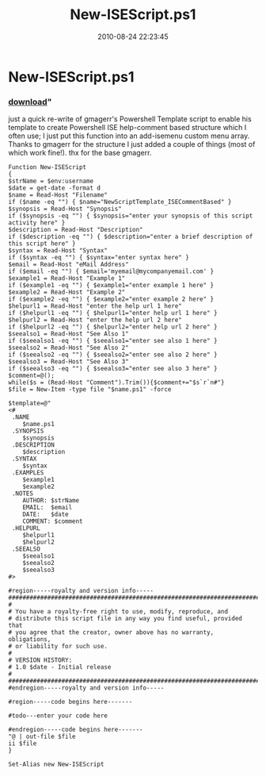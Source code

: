 ﻿---
pid:            2101
parent:         0
children:       
poster:         biryani
title:          New-ISEScript.ps1
date:           2010-08-24 22:23:45
format:         posh
---

# New-ISEScript.ps1

### [download](2101.ps1)"

just a quick re-write of gmagerr's Powershell Template script to enable his template to create Powershell ISE help-comment based structure which I often use; I just put this function into an add-isemenu custom menu array. Thanks to gmagerr for the structure I just added a couple of things (most of which work fine!). thx for the base gmagerr. 

```posh
Function New-ISEScript
{
$strName = $env:username
$date = get-date -format d
$name = Read-Host "Filename"
if ($name -eq "") { $name="NewScriptTemplate_ISECommentBased" }
$synopsis = Read-Host "Synopsis"
if ($synopsis -eq "") { $synopsis="enter your synopsis of this script activity here" }
$description = Read-Host "Description"
if ($description -eq "") { $description="enter a brief description of this script here" }
$syntax = Read-Host "Syntax"
if ($syntax -eq "") { $syntax="enter syntax here" }
$email = Read-Host "eMail Address"
if ($email -eq "") { $email='myemail@mycompanyemail.com' }
$example1 = Read-Host "Example 1"
if ($example1 -eq "") { $example1="enter example 1 here" }
$example2 = Read-Host "Example 2"
if ($example2 -eq "") { $example2="enter example 2 here" }
$helpurl1 = Read-Host "enter the help url 1 here"
if ($helpurl1 -eq "") { $helpurl1="enter help url 1 here" }
$helpurl2 = Read-Host "enter the help url 2 here"
if ($helpurl2 -eq "") { $helpurl2="enter help url 2 here" }
$seealso1 = Read-Host "See Also 1"
if ($seealso1 -eq "") { $seealso1="enter see also 1 here" }
$seealso2 = Read-Host "See Also 2"
if ($seealso2 -eq "") { $seealso2="enter see also 2 here" }
$seealso3 = Read-Host "See Also 3"
if ($seealso3 -eq "") { $seealso3="enter see also 3 here" }
$comment=@();
while($s = (Read-Host "Comment").Trim()){$comment+="$s`r`n#"}
$file = New-Item -type file "$name.ps1" -force

$template=@"
<#
 .NAME
 	$name.ps1
 .SYNOPSIS
 	$synopsis
 .DESCRIPTION
 	$description
 .SYNTAX
 	$syntax
 .EXAMPLES
 	$example1
	$example2
 .NOTES
 	AUTHOR:	$strName
  	EMAIL:	$email
	DATE:	$date
  	COMMENT: $comment
 .HELPURL
 	$helpurl1
	$helpurl2
 .SEEALSO
 	$seealso1
	$seealso2
	$seealso3
#>

#region-----royalty and version info-----
###########################################################################
#
# You have a royalty-free right to use, modify, reproduce, and
# distribute this script file in any way you find useful, provided that
# you agree that the creator, owner above has no warranty, obligations,
# or liability for such use.
#
# VERSION HISTORY:
# 1.0 $date - Initial release
#
###########################################################################
#endregion-----royalty and version info-----

#region-----code begins here-------

#todo---enter your code here

#endregion-----code begins here-------
"@ | out-file $file
ii $file
}
 
Set-Alias new New-ISEScript
```
